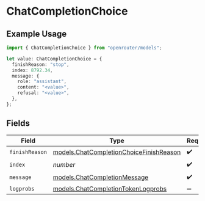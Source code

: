 # ChatCompletionChoice

## Example Usage

```typescript
import { ChatCompletionChoice } from "openrouter/models";

let value: ChatCompletionChoice = {
  finishReason: "stop",
  index: 8792.34,
  message: {
    role: "assistant",
    content: "<value>",
    refusal: "<value>",
  },
};
```

## Fields

| Field                                                                                    | Type                                                                                     | Required                                                                                 | Description                                                                              |
| ---------------------------------------------------------------------------------------- | ---------------------------------------------------------------------------------------- | ---------------------------------------------------------------------------------------- | ---------------------------------------------------------------------------------------- |
| `finishReason`                                                                           | [models.ChatCompletionChoiceFinishReason](../models/chatcompletionchoicefinishreason.md) | :heavy_check_mark:                                                                       | N/A                                                                                      |
| `index`                                                                                  | *number*                                                                                 | :heavy_check_mark:                                                                       | N/A                                                                                      |
| `message`                                                                                | [models.ChatCompletionMessage](../models/chatcompletionmessage.md)                       | :heavy_check_mark:                                                                       | N/A                                                                                      |
| `logprobs`                                                                               | [models.ChatCompletionTokenLogprobs](../models/chatcompletiontokenlogprobs.md)           | :heavy_minus_sign:                                                                       | N/A                                                                                      |